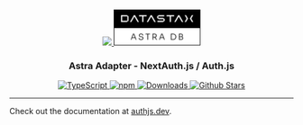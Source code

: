 <p align="center">
  <br/>
  <a href="https://authjs.dev" target="_blank">
    <img height="64px" src="https://authjs.dev/img/logo/logo-sm.png" />
  </a>
  <a href="https://astra.datastax.com/" target="_blank">
    <!-- <img height="64px" src="https://authjs.dev/img/adapters/astra-db.png"/> -->
    <img height="64px" src="./astra-db.png"/>
  </a>
  <h3 align="center"><b>Astra Adapter</b> - NextAuth.js / Auth.js</a></h3>
  <p align="center" style="align: center;">
    <a href="https://npm.im/@auth/astra-db-adapter">
      <img src="https://img.shields.io/badge/TypeScript-blue?style=flat-square" alt="TypeScript" />
    </a>
    <a href="https://npm.im/@auth/astra-db-adapter">
      <img alt="npm" src="https://img.shields.io/npm/v/@auth/astra-db-adapter?color=green&label=@auth/astra-db-adapter&style=flat-square">
    </a>
    <a href="https://www.npmtrends.com/@auth/astra-db-adapter">
      <img src="https://img.shields.io/npm/dm/@auth/astra-db-adapter?label=%20downloads&style=flat-square" alt="Downloads" />
    </a>
    <a href="https://github.com/nextauthjs/next-auth/stargazers">
      <img src="https://img.shields.io/github/stars/nextauthjs/next-auth?style=flat-square" alt="Github Stars" />
    </a>
  </p>
</p>

---

Check out the documentation at [authjs.dev](https://authjs.dev/reference/adapter/astra-db).
